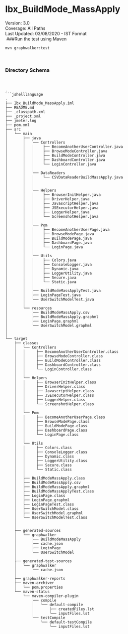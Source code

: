 # Ibx_BuildMode_MassApply
Version: 3.0 <br />
Coverage: All Paths <br />
Last Updated: 03/08/2020 - IST Format <br />
​
###Run the test using Maven
​
```
mvn graphwalker:test
```
​
​
### Directory Schema
​
```jshelllanguage
.
```jshelllanguage
.
├── Ibx_BuildMode_MassApply.iml
├── README.md
├── _classpath.xml
├── _project.xml
├── jmeter.log
├── pom.xml
├── src
│   └── main
│       ├── java
│       │   └── Controllers
│       │   │    ├── BecomeAnotherUserController.java
│       │   │    ├── BrowseModeController.java
│       │   │    ├── BuildModeController.java
│       │   │    ├── DashboardController.java
│       │   │    └── LoginController.java
│       │   │   
│       │   └── DataReaders
│		│	│    └── CSVDataReaderBuildMassApply.java
│       │   │
│       │   │       
│       │   └── Helpers
│       │   │    ├── BrowserInitHelper.java
│       │   │    ├── DriverHelper.java
│       │   │    ├── JavascriptHelper.java
│       │   │    ├── JSExecutorHelper.java
│       │   │    ├── LoggerHelper.java
│       │   │    └── ScreenshotHelper.java
│       │   │   
│       │   └── Pom
│		│	│    ├── BecomeAnotherUserPage.java
│       │   │    ├── BrowseModePage.java
│       │   │    ├── BuildModePage.java
│       │   │    ├── DashboardPage.java
│       │   │    └── LoginPage.java
│       │   │
│       │   └── Utils
│       │   │    ├── Colors.java
│       │   │    ├── ConsoleLogger.java
│       │   │    ├── Dynamic.java
│       │   │    ├── LoggerUtility.java
│       │   │    ├── Secure.java
│       │   │    └── Static.java
│       │   │     
│       │   ├── BuildModeMassApplyTest.java
│       │   ├── LoginPageTest.java
│       │   └── UserSwitchModelTest.java
│       │
│       └── resources
│           ├── BuildModeMassApply.csv
│           ├── BuildModeMassApply.graphml
│           ├── LoginPage.graphml
│           └── UserSwitchModel.graphml
│
│
└── target
    ├── classes
    │   └── Controllers
    │   │     ├── BecomeAnotherUserController.class
    │   │     ├── BrowseModeController.class
    │   │     ├── BuildModeController.class
    │   │     ├── DashboardController.class
    │   │     └── LoginController.class
    │   │     
	│   └── Helpers
    │   │     ├── BrowserInitHelper.class
    │   │     ├── DriverHelper.class
    │   │     ├── JavascriptHelper.class
    │   │     ├── JSExecutorHelper.class
    │   │     ├── LoggerHelper.class
    │   │     └── ScreenshotHelper.class
	│   │
	│   └── Pom
    │	│     ├── BecomeAnotherUserPage.class
    │   │     ├── BrowseModePage.class
    │   │     ├── BuildModePage.class
	│   │     ├── DashboardPage.class
    │   │     └── LoginPage.class
	│   │
	│   └── Utils
    │   │     ├── Colors.class
    │   │     ├── ConsoleLogger.class
    │   │     ├── Dynamic.class
	│   │     ├── LoggerUtility.class
	│	│	  ├── Secure.class
    │   │     └── Static.class
	│   │
	│   ├── BuildModeMassApply.class 
    │   ├── BuildModeMassApply.csv
	│   ├── BuildModeMassApply.graphml 
    │   ├── BuildModeMassApplyTest.class
    │   ├── LoginPage.class
	│	├── LoginPage.graphml
	│   ├── LoginPageTest.class
	│	├── UserSwitchModel.class
	│	├── UserSwitchModel.graphml
	│	└── UserSwitchModelTest.class
    │
    │           
    ├── generated-sources
    │   └── graphwalker
    │       ├── BuildModeMassApply
    │       ├── cache.json
	│       ├── LoginPage
    │       └── UserSwitchModel
    │           
    ├── generated-test-sources
    │   └── graphwalker
    │       └── cache.json
	│       
    ├── graphwalker-reports
	├── maven-archiver
	│   └── pom.properties
    └── maven-status
        └── maven-compiler-plugin
            ├── compile
            │   └── default-compile
            │       ├── createdFiles.lst
            │       └── inputFiles.lst
            └── testCompile
                └── default-testCompile
                    └── inputFiles.lst